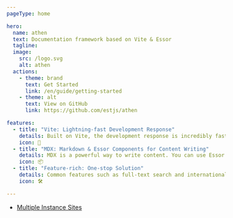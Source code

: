 ```yaml
---
pageType: home

hero:
  name: athen
  text: Documentation framework based on Vite & Essor
  tagline:
  image:
    src: /logo.svg
    alt: athen
  actions:
    - theme: brand
      text: Get Started
      link: /en/guide/getting-started
    - theme: alt
      text: View on GitHub
      link: https://github.com/estjs/athen

features:
  - title: "Vite: Lightning-fast Development Response"
    details: Built on Vite, the development response is incredibly fast, with instant hot updates, providing you with an ultimate development experience.
    icon: 🚀
  - title: "MDX: Markdown & Essor Components for Content Writing"
    details: MDX is a powerful way to write content. You can use Essor components within Markdown.
    icon: 📦
  - title: "Feature-rich: One-stop Solution"
    details: Common features such as full-text search and internationalization are ready to use out of the box.
    icon: 🛠️

---
```


- [Multiple Instance Sites](./guide/multi-instance.md)
